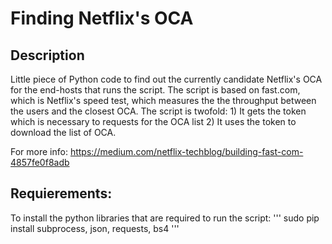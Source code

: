# Finding Netflix's OCA
## Description
Little piece of Python code to find out the currently candidate Netflix's OCA for the end-hosts that runs the script.
The script is based on fast.com, which is Netflix's speed test, which measures the the throughput between the users and the closest OCA.
The script is twofold: 
	1) It gets the token which is necessary to requests for the OCA list 
	2) It uses the token to download the list of OCA.

For more info: https://medium.com/netflix-techblog/building-fast-com-4857fe0f8adb

## Requierements:
To install the python libraries that are required to run the script:
'''
sudo pip install subprocess, json, requests, bs4
'''